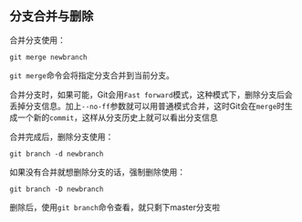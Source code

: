## 分支合并与删除

合并分支使用：
```
git merge newbranch
```

`git merge`命令会将指定分支合并到当前分支。

合并分支时，如果可能，Git会用`Fast forward`模式，这种模式下，删除分支后会丢掉分支信息。加上`--no-ff`参数就可以用普通模式合并，这时Git会在`merge`时生成一个新的`commit`，这样从分支历史上就可以看出分支信息

合并完成后，删除分支使用：
```
git branch -d newbranch
```

如果没有合并就想删除分支的话，强制删除使用：
```
git branch -D newbranch
```

删除后，使用`git branch`命令查看，就只剩下master分支啦
